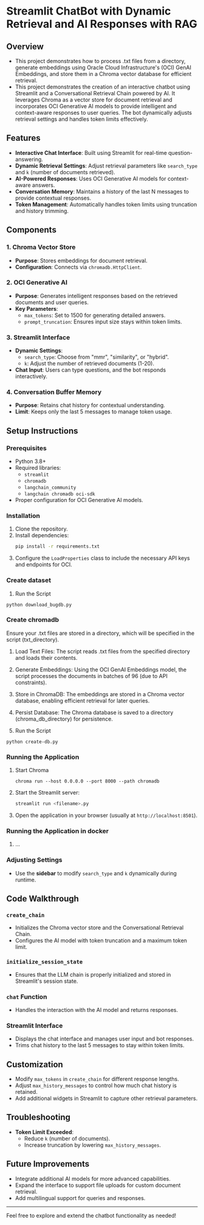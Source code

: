 # Streamlit ChatBot with Dynamic Retrieval and AI Responses with RAG

## Overview
- This project demonstrates how to process .txt files from a directory, generate embeddings using Oracle Cloud Infrastructure's (OCI) GenAI Embeddings, and store them in a Chroma vector database for efficient retrieval.
- This project demonstrates the creation of an interactive chatbot using Streamlit and a Conversational Retrieval Chain powered by AI. It leverages Chroma as a vector store for document retrieval and incorporates OCI Generative AI models to provide intelligent and context-aware responses to user queries. The bot dynamically adjusts retrieval settings and handles token limits effectively.

## Features
- **Interactive Chat Interface**: Built using Streamlit for real-time question-answering.
- **Dynamic Retrieval Settings**: Adjust retrieval parameters like `search_type` and `k` (number of documents retrieved).
- **AI-Powered Responses**: Uses OCI Generative AI models for context-aware answers.
- **Conversation Memory**: Maintains a history of the last N messages to provide contextual responses.
- **Token Management**: Automatically handles token limits using truncation and history trimming.

## Components
### 1. Chroma Vector Store
- **Purpose**: Stores embeddings for document retrieval.
- **Configuration**: Connects via `chromadb.HttpClient`.

### 2. OCI Generative AI
- **Purpose**: Generates intelligent responses based on the retrieved documents and user queries.
- **Key Parameters**:
  - `max_tokens`: Set to 1500 for generating detailed answers.
  - `prompt_truncation`: Ensures input size stays within token limits.

### 3. Streamlit Interface
- **Dynamic Settings**:
  - `search_type`: Choose from "mmr", "similarity", or "hybrid".
  - `k`: Adjust the number of retrieved documents (1-20).
- **Chat Input**: Users can type questions, and the bot responds interactively.

### 4. Conversation Buffer Memory
- **Purpose**: Retains chat history for contextual understanding.
- **Limit**: Keeps only the last 5 messages to manage token usage.

## Setup Instructions

### Prerequisites
- Python 3.8+
- Required libraries:
  - `streamlit`
  - `chromadb`
  - `langchain_community`
  - `langchain chromadb oci-sdk`
- Proper configuration for OCI Generative AI models.

### Installation
1. Clone the repository.
2. Install dependencies:
   ```bash
   pip install -r requirements.txt
   ```
3. Configure the `LoadProperties` class to include the necessary API keys and endpoints for OCI.

### Create dataset
1. Run the Script
```
python download_bugdb.py
```

### Create chromadb
Ensure your .txt files are stored in a directory, which will be specified in the script (txt_directory).

1. Load Text Files:
The script reads .txt files from the specified directory and loads their contents.

2. Generate Embeddings:
Using the OCI GenAI Embeddings model, the script processes the documents in batches of 96 (due to API constraints).

3. Store in ChromaDB:
The embeddings are stored in a Chroma vector database, enabling efficient retrieval for later queries.

4. Persist Database:
The Chroma database is saved to a directory (chroma_db_directory) for persistence.

5. Run the Script
```
python create-db.py
```

### Running the Application
1. Start Chroma
   ```
   chroma run --host 0.0.0.0 --port 8000 --path chromadb
   ```
3. Start the Streamlit server:
   ```bash
   streamlit run <filename>.py
   ```
4. Open the application in your browser (usually at `http://localhost:8501`).

### Running the Application in docker
1. ...
   
### Adjusting Settings
- Use the **sidebar** to modify `search_type` and `k` dynamically during runtime.

## Code Walkthrough

### `create_chain`
- Initializes the Chroma vector store and the Conversational Retrieval Chain.
- Configures the AI model with token truncation and a maximum token limit.

### `initialize_session_state`
- Ensures that the LLM chain is properly initialized and stored in Streamlit's session state.

### `chat` Function
- Handles the interaction with the AI model and returns responses.

### Streamlit Interface
- Displays the chat interface and manages user input and bot responses.
- Trims chat history to the last 5 messages to stay within token limits.

## Customization
- Modify `max_tokens` in `create_chain` for different response lengths.
- Adjust `max_history_messages` to control how much chat history is retained.
- Add additional widgets in Streamlit to capture other retrieval parameters.

## Troubleshooting
- **Token Limit Exceeded**:
  - Reduce `k` (number of documents).
  - Increase truncation by lowering `max_history_messages`.

## Future Improvements
- Integrate additional AI models for more advanced capabilities.
- Expand the interface to support file uploads for custom document retrieval.
- Add multilingual support for queries and responses.

---

Feel free to explore and extend the chatbot functionality as needed!

